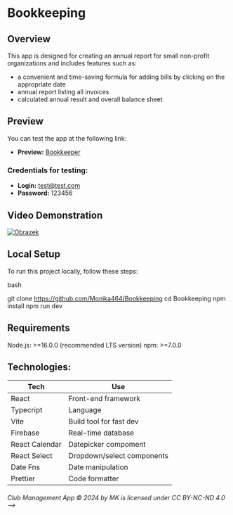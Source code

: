 # Bookkeeping

## Overview

This app is designed for creating an annual report for small non-profit organizations and includes features such as:

- a convenient and time-saving formula for adding bills by clicking on the appropriate date
- annual report listing all invoices
- calculated annual result and overall balance sheet

## Preview

You can test the app at the following link:

- **Preview:** [Bookkeeper](https://virtual-bookkeeper-c1afd.web.app/)

### Credentials for testing:

- **Login:** test@test.com
- **Password:** 123456

## Video Demonstration

[![Obrazek](https://firebasestorage.googleapis.com/v0/b/my-dojo-web.appspot.com/o/git-pictures%2FBookkeeper.png?alt=media&token=b44e45a6-f446-46f5-bc51-9047ca678232)](https://vimeo.com/1041230673?share=copy#t=0)

## Local Setup

To run this project locally, follow these steps:

bash

git clone https://github.com/Monika464/Bookkeeping
cd Bookkeeping
npm install
npm run dev

## Requirements

Node.js: >=16.0.0 (recommended LTS version)
npm: >=7.0.0

## Technologies:

| Tech           | Use                        |
| -------------- | -------------------------- |
| React          | Front-end framework        |
| Typecript      | Language                   |
| Vite           | Build tool for fast dev    |
| Firebase       | Real-time database         |
| React Calendar | Datepicker compoment       |
| React Select   | Dropdown/select components |
| Date Fns       | Date manipulation          |
| Prettier       | Code formatter             |

###### Club Management App © 2024 by MK is licensed under CC BY-NC-ND 4.0 -->
